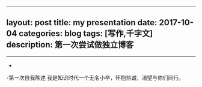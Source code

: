 ----
layout: post
title: my presentation
date: 2017-10-04
categories: blog
tags: [写作,千字文]
description: 第一次尝试做独立博客
-
----
-
-第一次自我陈述
我是知识时代一个无名小卒，怀抱热诚，渴望与你们同行。
